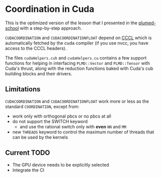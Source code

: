# Coordination in Cuda

This is the optimized version of the lesson that I presented in the [plumed-school](https://plumed-school.github.io/lessons/23/004/data/NAVIGATION.html) with a step-by-step approach.

`CUDACOORDINATION` and `CUDACOORDINATIONFLOAT` depend on [CCCL](https://github.com/NVIDIA/cccl) which is automatically fetched by the cuda compiler (if you use nvcc, you have access to the CCCL headers).

The files `cudaHelpers.cuh` and `cudaHelpers.cu` contains a few support functions for helping in interfacing `PLMD::Vector` and `PLMD::Tensor` with Cuda's thrust,
along with the reduction functions baked with Cuda's cub building blocks and their drivers.

## Limitations

`CUDACOORDINATION` and `CUDACOORDINATIONFLOAT` work more or less as the standard `COORDINATION`, except from:

 - work only with orthogonal pbcs or no pbcs at all
 - do not support the SWITCH keyword
   - and use the rational switch only with __even__ `NN` and `MM`
 - new `THREADS` keyword to control the maximum number of threads that can be used by the kernels

## Current TODO
 
 - The GPU device needs to be explicitly selected
 - Integrate the CI
